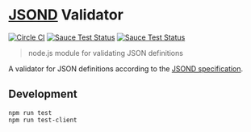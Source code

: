 # [JSOND](http://www.jsond.org/) Validator

[![Circle CI](https://circleci.com/gh/avaly/jsond-validator/tree/master.svg?style=svg)](https://circleci.com/gh/avaly/jsond-validator/tree/master)
[![Sauce Test Status](https://saucelabs.com/buildstatus/avaly-jsond-v)](https://saucelabs.com/u/avaly-jsond-v)
[![Sauce Test Status](https://saucelabs.com/browser-matrix/avaly-jsond-v.svg)](https://saucelabs.com/u/avaly-jsond-v)


> node.js module for validating JSON definitions

A validator for JSON definitions according to the [JSOND specification](http://tools.ietf.org/html/draft-oskarsson-jsond-00).

## Development

```
npm run test
npm run test-client
```
